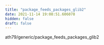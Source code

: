 ```yaml
---
title: "package_feeds_packages_glib2"
date: 2021-11-14 19:08:51.606078
hidden: false
draft: false
---
```


ath79/generic/package_feeds_packages_glib2

